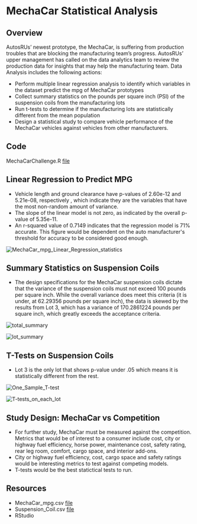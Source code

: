 # MechaCar Statistical Analysis

## Overview

AutosRUs’ newest prototype, the MechaCar, is suffering from production troubles that are blocking the manufacturing team’s progress. 
AutosRUs’ upper management has called on the data analytics team to review the production data for insights that may help the manufacturing team.
Data Analysis includes the following actions:
- Perform multiple linear regression analysis to identify which variables in the dataset predict the mpg of MechaCar prototypes
- Collect summary statistics on the pounds per square inch (PSI) of the suspension coils from the manufacturing lots
- Run t-tests to determine if the manufacturing lots are statistically different from the mean population
- Design a statistical study to compare vehicle performance of the MechaCar vehicles against vehicles from other manufacturers. 

## Code
MechaCarChallenge.R  [file](MechaCarChallenge.R)

## Linear Regression to Predict MPG

- Vehicle length and ground clearance have p-values of 2.60e-12  and  5.21e-08, respectively , which indicate they are the variables that have the most non-random amount of variance. 
- The slope of the linear model is not zero, as indicated by the overall p-value of 5.35e-11.
- An r-squared value of 0.7149 indicates that the regression model is 71% accurate. This figure would be dependent on the auto manufacturer's threshold for accuracy to be considered good enough.

![MechaCar_mpg_Linear_Regression_statistics](https://user-images.githubusercontent.com/98564776/168491934-646128d3-1635-49c2-bedc-4165b68a8bd7.PNG)


## Summary Statistics on Suspension Coils

- The design specifications for the MechaCar suspension coils dictate that the variance of the suspension coils must not exceed 100 pounds per square inch. While the overall variance does meet this criteria  (it is under, at 62.29356 pounds per square inch), the data is skewed by the results from Lot 3, which has a variance of 170.2861224 pounds per square inch, which greatly exceeds the acceptance criteria.

![total_summary](https://user-images.githubusercontent.com/98564776/168491944-42342f5e-0201-4d40-aef8-7f69fec25df7.PNG)

![lot_summary](https://user-images.githubusercontent.com/98564776/168491948-2871d712-de14-4b64-8e45-3a4d7cae125c.PNG)


## T-Tests on Suspension Coils

- Lot 3 is the only lot that shows p-value under .05  which means it is statistically different from the rest.

![One_Sample_T-test](https://user-images.githubusercontent.com/98564776/168491951-9afadd54-f971-40de-92ec-2024d7ae3a50.PNG)


![T-tests_on_each_lot](https://user-images.githubusercontent.com/98564776/168491955-e96a4662-55a4-47ce-ae8d-89327d4f0af6.PNG)

## Study Design: MechaCar vs Competition

- For further study, MechaCar must be measured against the competition. Metrics that would be of interest to a consumer include cost, city or highway fuel efficiency, horse power, maintenance cost, safety rating, rear leg room, comfort, cargo space, and interior add-ons.  
- City or highway fuel efficiency, cost, cargo space and safety ratings would be interesting metrics to test against competing models. 
- T-tests would be the best statictical tests to run. 

## Resources

- MechaCar_mpg.csv   [file](MechaCar_mpg.csv)
- Suspension_Coil.csv  [file](Suspension_Coil.csv)
- RStudio
